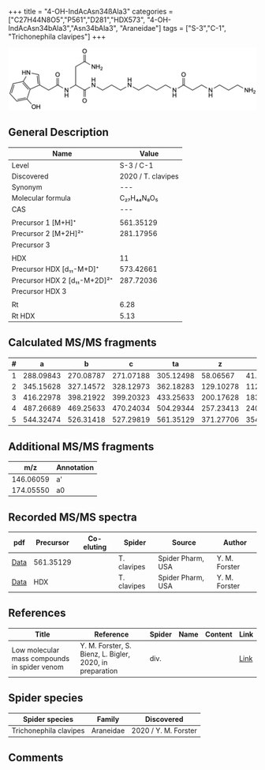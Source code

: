 +++
title = "4-OH-IndAcAsn34ßAla3"
categories = ["C27H44N8O5","P561","D281","HDX573",
"4-OH-IndAcAsn34bAla3","Asn34bAla3",
"Araneidae"]
tags = ["S-3","C-1",
"Trichonephila clavipes"]
+++

![](/img/4-OH-IndAcAsn34bAla3.png)

## General Description

| Name                       | Value              |
|----------------------------|--------------------|
| Level                      | S-3 / C-1          |
| Discovered                 | 2020 / T. clavipes |
| Synonym                    | ---                |
| Molecular formula          | C₂₇H₄₄N₈O₅                   |
| CAS                        | ---                |
|                            |                    |
| Precursor 1 [M+H]⁺         | 561.35129                   |
| Precursor 2 [M+2H]²⁺       | 281.17956                   |
| Precursor 3                |                    |
|                            |                    |
| HDX                        | 11                   |
| Precursor HDX   [d₁₁-M+D]⁺   | 573.42661                   |
| Precursor HDX 2 [d₁₁-M+2D]²⁺ | 287.72036                   |
| Precursor HDX 3            |                    |
|                            |                    |
| Rt                         | 6.28                   |
| Rt HDX                     | 5.13                   |

## Calculated MS/MS fragments

| # | a         | b         | c         | ta        | z         | y         | tz        |
|---|-----------|-----------|-----------|-----------|-----------|-----------|-----------|
| 1 | 288.09843 | 270.08787 | 271.07188 | 305.12498 | 58.06567 | 41.03912 | 75.09222 |
| 2 | 345.15628 | 327.14572 | 328.12973 | 362.18283 | 129.10278 | 112.07623 | 146.12933 |
| 3 | 416.22978 | 398.21922 | 399.20323 | 433.25633 | 200.17628 | 183.14973 | 217.20283 |
| 4 | 487.26689 | 469.25633 | 470.24034 | 504.29344 | 257.23413 | 240.20758 | 274.26068 |
| 5 | 544.32474 | 526.31418 | 527.29819 | 561.35129 | 371.27706 | 354.25051 | 388.30361 |

## Additional MS/MS fragments

| m/z | Annotation |
|-----|------------|
| 146.06059    | a'   |
| 174.05550    | a0   |

## Recorded MS/MS spectra

| pdf                                             | Precursor | Co-eluting | Spider      | Source                       | Author        |
|-------------------------------------------------|-----------|------------|-------------|------------------------------|---------------|
| [Data](/pdf/N-clavipes/561_4-OH-IndAcAsn34bAla3_Nc.pdf) | 561.35129 |           | T. clavipes | Spider Pharm, USA | Y. M. Forster |
| [Data](/pdf/N-clavipes/561_4-OH-IndAcAsn34bAla3_Nc_HDX.pdf) | HDX |           | T. clavipes | Spider Pharm, USA | Y. M. Forster |


## References

| Title | Reference | Spider | Name | Content | Link |
|-------|-----------|--------|------|---------|------|
| Low molecular mass compounds in spider venom      | Y. M. Forster, S. Bienz, L. Bigler, 2020, in preparation          | div.       |   |   | [Link](unknown) |

## Spider species

| Spider species     | Family     | Discovered           |
|--------------------|------------|----------------------|
| Trichonephila clavipes | Araneidae | 2020 / Y. M. Forster |


## Comments